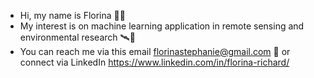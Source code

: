 - Hi, my name is Florina 👋🏼
- My interest is on machine learning application in remote sensing and environmental research 🛰🌱
- You can reach me via this email florinastephanie@gmail.com 📨 or connect via LinkedIn https://www.linkedin.com/in/florina-richard/ 

<!---
fsrichard/fsrichard is a ✨ special ✨ repository because its `README.md` (this file) appears on your GitHub profile.
You can click the Preview link to take a look at your changes.
--->

